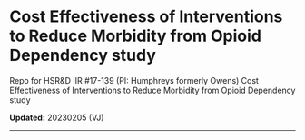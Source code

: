# Cost Effectiveness of Interventions to Reduce Morbidity from Opioid Dependency study
Repo for HSR&amp;D IIR #17-139 (PI: Humphreys formerly Owens) Cost Effectiveness of Interventions to Reduce Morbidity from Opioid Dependency study

**Updated:** 20230205 (VJ)

---
